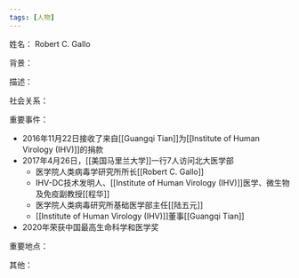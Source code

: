 ```yaml
---
tags: [人物]
---
```


姓名：
Robert C. Gallo

背景：

描述：

社会关系：

重要事件：
- 2016年11月22日接收了来自[[Guangqi Tian]]为[[Institute of Human Virology (IHV)]]的捐款
- 2017年4月26日，[[美国马里兰大学]]一行7人访问北大医学部
	- 医学院人类病毒学研究所所长[[Robert C. Gallo]]
	- IHV-DC技术发明人、[[Institute of Human Virology (IHV)]]医学、微生物及免疫副教授[[程华]]
	- 医学院人类病毒研究所基础医学部主任[[陆五元]]
	- [[Institute of Human Virology (IHV)]]董事[[Guangqi Tian]]
- 2020年荣获中国最高生命科学和医学奖

重要地点：

其他：
